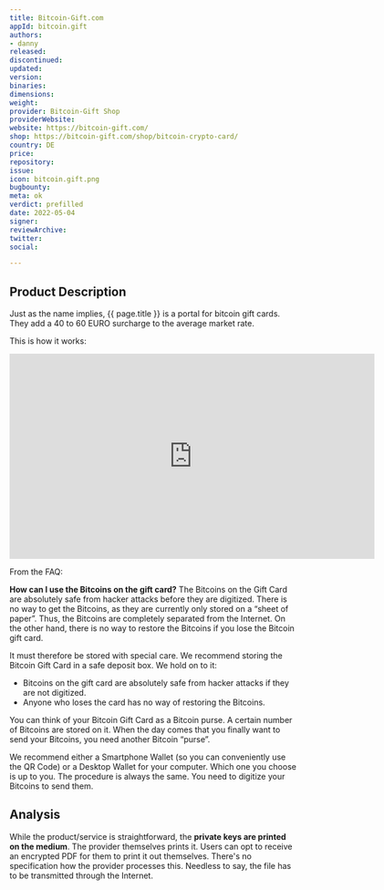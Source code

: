 ```yaml
---
title: Bitcoin-Gift.com
appId: bitcoin.gift
authors:
- danny
released: 
discontinued: 
updated: 
version: 
binaries: 
dimensions: 
weight: 
provider: Bitcoin-Gift Shop
providerWebsite: 
website: https://bitcoin-gift.com/
shop: https://bitcoin-gift.com/shop/bitcoin-crypto-card/
country: DE
price: 
repository: 
issue: 
icon: bitcoin.gift.png
bugbounty: 
meta: ok
verdict: prefilled
date: 2022-05-04
signer: 
reviewArchive: 
twitter: 
social: 

---
```


## Product Description 

Just as the name implies, {{ page.title }} is a portal for bitcoin gift cards. They add a 40 to 60 EURO surcharge to the average market rate.

This is how it works: 

<iframe title="vimeo-player" src="https://player.vimeo.com/video/640964251?h=2f42eee8df" width="640" height="360" frameborder="0" allowfullscreen></iframe>

From the FAQ: 

>
**How can I use the Bitcoins on the gift card?**
The Bitcoins on the Gift Card are absolutely safe from hacker attacks before they are digitized. There is no way to get the Bitcoins, as they are currently only stored on a “sheet of paper”.
Thus, the Bitcoins are completely separated from the Internet. On the other hand, there is no way to restore the Bitcoins if you lose the Bitcoin gift card.
>
It must therefore be stored with special care. We recommend storing the Bitcoin Gift Card in a safe deposit box.
We hold on to it:
>
-  Bitcoins on the gift card are absolutely safe from hacker attacks if they are not digitized.
-  Anyone who loses the card has no way of restoring the Bitcoins.
>
You can think of your Bitcoin Gift Card as a Bitcoin purse. A certain number of Bitcoins are stored on it. When the day comes that you finally want to send your Bitcoins, you need another Bitcoin “purse”.
>
We recommend either a Smartphone Wallet (so you can conveniently use the QR Code) or a Desktop Wallet for your computer. Which one you choose is up to you. The procedure is always the same. You need to digitize your Bitcoins to send them.

## Analysis 

While the product/service is straightforward, the **private keys are printed on the medium**. The provider themselves prints it. Users can opt to receive an encrypted PDF for them to print it out themselves. There's no specification how the provider processes this. Needless to say, the file has to be transmitted through the Internet. 


